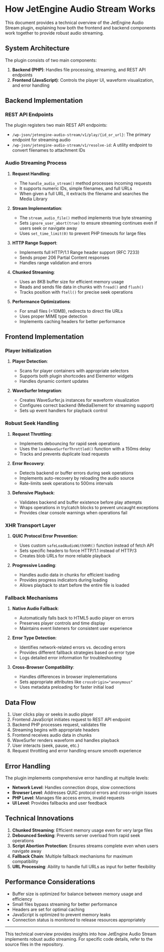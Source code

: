 # How JetEngine Audio Stream Works

This document provides a technical overview of the JetEngine Audio Stream plugin, explaining how both the frontend and backend components work together to provide robust audio streaming.

## System Architecture

The plugin consists of two main components:

1. **Backend (PHP)**: Handles file processing, streaming, and REST API endpoints
2. **Frontend (JavaScript)**: Controls the player UI, waveform visualization, and error handling

## Backend Implementation

### REST API Endpoints

The plugin registers two main REST API endpoints:

- `/wp-json/jetengine-audio-stream/v1/play/{id_or_url}`: The primary endpoint for streaming audio
- `/wp-json/jetengine-audio-stream/v1/resolve-id`: A utility endpoint to convert filenames to attachment IDs

### Audio Streaming Process

1. **Request Handling**:
   - The `handle_audio_stream()` method processes incoming requests
   - It supports numeric IDs, simple filenames, and full URLs
   - When given a full URL, it extracts the filename and searches the Media Library

2. **Stream Implementation**:
   - The `stream_audio_file()` method implements true byte streaming
   - Sets `ignore_user_abort(true)` to ensure streaming continues even if users seek or navigate away
   - Uses `set_time_limit(0)` to prevent PHP timeouts for large files

3. **HTTP Range Support**:
   - Implements full HTTP/1.1 Range header support (RFC 7233)
   - Sends proper 206 Partial Content responses
   - Handles range validation and errors

4. **Chunked Streaming**:
   - Uses an 8KB buffer size for efficient memory usage
   - Reads and sends file data in chunks with `fread()` and `flush()`
   - Tracks position with `ftell()` for precise seek operations

5. **Performance Optimizations**:
   - For small files (<10MB), redirects to direct file URLs
   - Uses proper MIME type detection
   - Implements caching headers for better performance

## Frontend Implementation

### Player Initialization

1. **Player Detection**:
   - Scans for player containers with appropriate selectors
   - Supports both plugin shortcodes and Elementor widgets
   - Handles dynamic content updates

2. **WaveSurfer Integration**:
   - Creates WaveSurfer.js instances for waveform visualization
   - Configures correct backend (MediaElement for streaming support)
   - Sets up event handlers for playback control

### Robust Seek Handling

1. **Request Throttling**:
   - Implements debouncing for rapid seek operations
   - Uses the `loadWaveSurferThrottled()` function with a 150ms delay
   - Tracks and prevents duplicate load requests

2. **Error Recovery**:
   - Detects backend or buffer errors during seek operations
   - Implements auto-recovery by reloading the audio source
   - Rate-limits seek operations to 500ms intervals

3. **Defensive Playback**:
   - Validates backend and buffer existence before play attempts
   - Wraps operations in try/catch blocks to prevent uncaught exceptions
   - Provides clear console warnings when operations fail

### XHR Transport Layer

1. **QUIC Protocol Error Prevention**:
   - Uses custom `safeLoadAudioWithXHR()` function instead of fetch API
   - Sets specific headers to force HTTP/1.1 instead of HTTP/3
   - Creates blob URLs for more reliable playback

2. **Progressive Loading**:
   - Handles audio data in chunks for efficient loading
   - Provides progress indicators during loading
   - Allows playback to start before the entire file is loaded

### Fallback Mechanisms

1. **Native Audio Fallback**:
   - Automatically falls back to HTML5 audio player on errors
   - Preserves player controls and time display
   - Maintains event listeners for consistent user experience

2. **Error Type Detection**:
   - Identifies network-related errors vs. decoding errors
   - Provides different fallback strategies based on error type
   - Logs detailed error information for troubleshooting

3. **Cross-Browser Compatibility**:
   - Handles differences in browser implementations
   - Sets appropriate attributes like `crossOrigin="anonymous"`
   - Uses metadata preloading for faster initial load

## Data Flow

1. User clicks play or seeks in audio player
2. Frontend JavaScript initiates request to REST API endpoint
3. Backend PHP processes request, validates file
4. Streaming begins with appropriate headers
5. Frontend receives audio data in chunks
6. WaveSurfer renders waveform and handles playback
7. User interacts (seek, pause, etc.)
8. Request throttling and error handling ensure smooth experience

## Error Handling

The plugin implements comprehensive error handling at multiple levels:

- **Network Level**: Handles connection drops, slow connections
- **Browser Level**: Addresses QUIC protocol errors and cross-origin issues
- **PHP Level**: Manages file access errors, invalid requests
- **UI Level**: Provides fallbacks and user feedback

## Technical Innovations

1. **Chunked Streaming**: Efficient memory usage even for very large files
2. **Debounced Seeking**: Prevents server overload from rapid seek operations
3. **Script Abortion Protection**: Ensures streams complete even when users navigate away
4. **Fallback Chain**: Multiple fallback mechanisms for maximum compatibility
5. **URL Processing**: Ability to handle full URLs as input for better flexibility

## Performance Considerations

- Buffer size is optimized for balance between memory usage and efficiency
- Small files bypass streaming for better performance
- Headers are set for optimal caching
- JavaScript is optimized to prevent memory leaks
- Connection status is monitored to release resources appropriately

---

This technical overview provides insights into how JetEngine Audio Stream implements robust audio streaming. For specific code details, refer to the source files in the repository. 